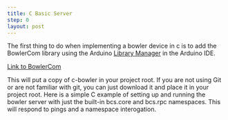 ```yaml
---
title: C Basic Server
step: 0
layout: post
---
```


The first thing to do when implementing a bowler device in c is to add the BowlerCom library using the Arduino <a href="https://www.arduino.cc/en/Guide/Libraries">Library Manager</a> in the Arduino IDE.  

 <a href="https://github.com/CommonWealthRobotics/BowlerCom">Link to BowlerCom</a>

This will put a copy of c-bowler in your project root. If you are not using Git or are not familiar with git, you can just download it and place it in your project root. Here is a simple C example of setting up and running the bowler server with just the built-in bcs.core and bcs.rpc namespaces. This will respond to pings and a namespace interogation. 

<script src="https://gist.github.com/madhephaestus/a9fe17f11d1e74e4d6a4.js"></script>



